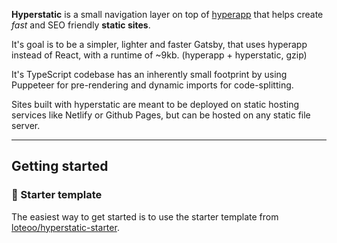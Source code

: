 **Hyperstatic** is a small navigation layer on top of [hyperapp](https://github.com/jorgebucaran/hyperapp) that helps create *fast* and SEO friendly **static sites**.

It's goal is to be a simpler, lighter and faster Gatsby, that uses hyperapp instead of React, with a runtime of ~9kb. (hyperapp + hyperstatic, gzip)

It's TypeScript codebase has an inherently small footprint by using Puppeteer for pre-rendering and dynamic imports for code-splitting.

Sites built with hyperstatic are meant to be deployed on static hosting services like Netlify or Github Pages, but can be hosted on any static file server.

---


## Getting started


### 🚀 Starter template

The easiest way to get started is to use the starter template from [loteoo/hyperstatic-starter](https://github.com/loteoo/hyperstatic-starter).
